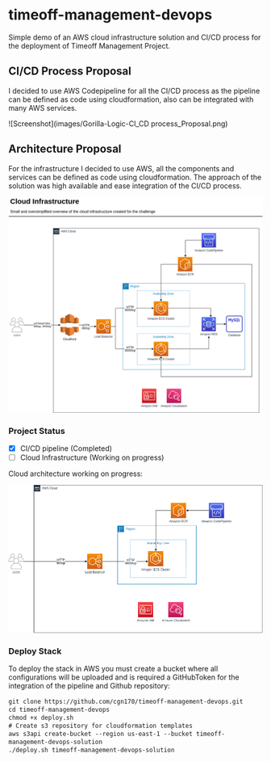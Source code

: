 # timeoff-management-devops

Simple demo of an AWS cloud infrastructure solution and CI/CD process for the deployment of Timeoff Management Project.

## CI/CD Process Proposal
I decided to use AWS Codepipeline for all the CI/CD process as the pipeline can be defined as code using cloudformation, also can be integrated with many AWS services.
 
![Screenshot](images/Gorilla-Logic-CI_CD process_Proposal.png)


## Architecture Proposal
For the infrastructure I decided to use AWS, all the components and services can be defined as code using cloudformation. The approach of the solution was high available and ease integration of the CI/CD process.  

![Screenshot](images/Gorilla-Logic-Infra-cloud_Proposal.png) 


### Project Status
- [x] CI/CD pipeline (Completed)
- [ ] Cloud Infrastructure (Working on progress)

Cloud architecture working on progress:

![Screenshot](images/Gorilla-Logic-Infra-cloud-Progress.png) 


### Deploy Stack
To deploy the stack in AWS you must create a bucket where all configurations will be uploaded and is required a GitHubToken for the integration of the pipeline and Github repository: 

```
git clone https://github.com/cgn170/timeoff-management-devops.git
cd timeoff-management-devops
chmod +x deploy.sh
# Create s3 repository for cloudformation templates
aws s3api create-bucket --region us-east-1 --bucket timeoff-management-devops-solution  
./deploy.sh timeoff-management-devops-solution
```
